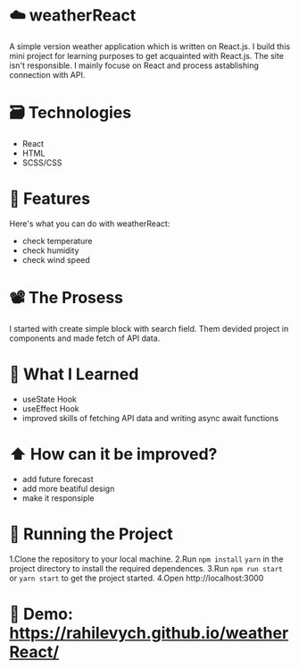# ☁️ weatherReact
A simple version weather application  which is written on React.js. I build this mini project for learning purposes to get acquainted with React.js. The site isn't responsible. I mainly focuse on React  and process astablishing connection with API.
# 🗃️ Technologies
- React
- HTML
- SCSS/CSS
# 🤙 Features
Here's what you can do with weatherReact:
- check temperature
- check humidity
- check wind speed
# 📽️ The Prosess
I started with create simple block with search field. Them devided project in components and made fetch of API data.
# 🧠 What I Learned
- useState Hook
- useEffect Hook
- improved skills of fetching API data and writing async await functions
 # ⬆️ How can it be improved?
- add future forecast
- add more beatiful design
- make it responsiple
# 📲 Running the Project
  1.Clone the repository to your local machine.
  2.Run `npm install` `yarn` in the project directory to install the required dependences.
  3.Run `npm run start` or `yarn start` to get the project started.
  4.Open http://localhost:3000
# 🎥 Demo: https://rahilevych.github.io/weatherReact/

